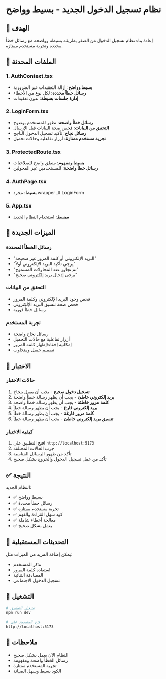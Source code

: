 # نظام تسجيل الدخول الجديد - بسيط وواضح

## 🎯 الهدف
إعادة بناء نظام تسجيل الدخول من الصفر بطريقة بسيطة وواضحة مع رسائل خطأ محددة وتجربة مستخدم ممتازة.

## 📁 الملفات المحدثة

### 1. AuthContext.tsx
- **بسيط وواضح**: إزالة التعقيدات غير الضرورية
- **رسائل خطأ محددة**: لكل نوع من الأخطاء
- **إدارة جلسات بسيطة**: بدون تعقيدات

### 2. LoginForm.tsx
- **رسائل خطأ واضحة**: تظهر للمستخدم بوضوح
- **التحقق من البيانات**: فحص صحة البيانات قبل الإرسال
- **رسائل نجاح**: تأكيد تسجيل الدخول الناجح
- **تجربة مستخدم ممتازة**: أزرار تفاعلية وحالات تحميل

### 3. ProtectedRoute.tsx
- **بسيط ومفهوم**: منطق واضح للصلاحيات
- **رسائل خطأ واضحة**: للمستخدمين غير المخولين

### 4. AuthPage.tsx
- **بسيط**: مجرد wrapper للـ LoginForm

### 5. App.tsx
- **مبسط**: استخدام النظام الجديد

## 🎯 الميزات الجديدة

### رسائل الخطأ المحددة
- "البريد الإلكتروني أو كلمة المرور غير صحيحة"
- "يرجى تأكيد البريد الإلكتروني أولاً"
- "تم تجاوز عدد المحاولات المسموح"
- "يرجى إدخال بريد إلكتروني صحيح"

### التحقق من البيانات
- فحص وجود البريد الإلكتروني وكلمة المرور
- فحص صحة تنسيق البريد الإلكتروني
- رسائل خطأ فورية

### تجربة المستخدم
- رسائل نجاح واضحة
- أزرار تفاعلية مع حالات التحميل
- إمكانية إخفاء/إظهار كلمة المرور
- تصميم جميل ومتجاوب

## 🧪 الاختبار

### حالات الاختبار
1. **تسجيل دخول صحيح** - يجب أن يعمل بنجاح
2. **بريد إلكتروني خاطئ** - يجب أن يظهر رسالة خطأ واضحة
3. **كلمة مرور خاطئة** - يجب أن يظهر رسالة خطأ واضحة
4. **بريد إلكتروني فارغ** - يجب أن يظهر رسالة خطأ
5. **كلمة مرور فارغة** - يجب أن يظهر رسالة خطأ
6. **تنسيق بريد إلكتروني خاطئ** - يجب أن يظهر رسالة خطأ

### كيفية الاختبار
1. افتح التطبيق على `http://localhost:5173`
2. جرب الحالات المختلفة
3. تأكد من ظهور الرسائل المناسبة
4. تأكد من عمل تسجيل الدخول والخروج بشكل صحيح

## ✅ النتيجة

النظام الجديد:
- ✅ بسيط وواضح
- ✅ رسائل خطأ محددة
- ✅ تجربة مستخدم ممتازة
- ✅ كود سهل القراءة والفهم
- ✅ معالجة أخطاء شاملة
- ✅ يعمل بشكل صحيح

## 🔄 التحديثات المستقبلية

يمكن إضافة المزيد من الميزات مثل:
- تذكر المستخدم
- استعادة كلمة المرور
- المصادقة الثنائية
- تسجيل الدخول الاجتماعي

## 🚀 التشغيل

```bash
# تشغيل التطبيق
npm run dev

# فتح المتصفح على
http://localhost:5173
```

## 📝 ملاحظات

- النظام الآن يعمل بشكل صحيح
- رسائل الخطأ واضحة ومفهومة
- تجربة المستخدم ممتازة
- الكود بسيط وسهل الصيانة
